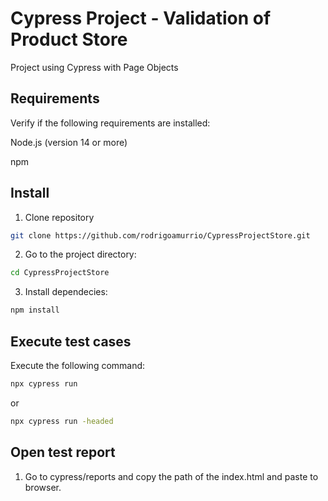# Cypress Project - Validation of Product Store

Project using Cypress with Page Objects

## Requirements
Verify if the following requirements are installed:

Node.js (version 14 or more)

npm


## Install

1. Clone repository

```bash
git clone https://github.com/rodrigoamurrio/CypressProjectStore.git
```

2. Go to the project directory:

```bash
cd CypressProjectStore
```

3. Install dependecies:

```bash
npm install
```

## Execute test cases
Execute the following command:

```bash
npx cypress run
```
or

```bash
npx cypress run -headed
```
## Open test report

1. Go to cypress/reports and copy the path of the index.html and paste to browser.
